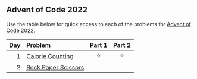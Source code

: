 ## Advent of Code 2022

Use the table below for quick access to each of the problems for [Advent of Code 2022](https://adventofcode.com/2022).

| Day | Problem                                                    | Part 1 | Part 2 |
|----:|:-----------------------------------------------------------|:------:|:------:|
|   1 | [Calorie Counting](https://adventofcode.com/2023/day/1)    | :star: | :star: |
|   2 | [Rock Paper Scissors](https://adventofcode.com/2022/day/2) |        |        |
